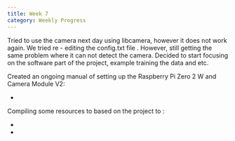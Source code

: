 ```yaml
---
title: Week 7
category: Weekly Progress
---
```


Tried to use the camera next day using libcamera, however it does not work again. We tried re - editing the config.txt file . However, still getting the same problem where it can not detect the camera. Decided to start focusing on the software part of the project, example training the data and etc. 

Created an ongoing manual of setting up the Raspberry Pi Zero 2 W and Camera Module V2: 
- <a href="https://aquamarine-nerve-0ca.notion.site/Setting-Up-Raspberry-Pi-Zero-2-W-Camera-V2-104f0b17d3854981bf7fe77b490b6ab0"></a>

Compiling some resources to based on the project to : 
- <a herf = "https://d1wqtxts1xzle7.cloudfront.net/98051743/Real_Time_Object_Detection_Using_Raspberry_Pi-libre.pdf?1675177289=&response-content-disposition=inline%3B+filename%3DReal_Time_Object_Detection_Using_Raspber.pdf&Expires=1678217978&Signature=OTZNxyAwCijV5~Beuc7XARkWWqN50-ahX2I6zzmAXJ2CTsf8gePn6vBq532-D6V5JSvUC-3OIqJQhT59oQDze1CdmONepnbW5-zjHCMazYGUUOwf72o~-az4UuB2ud5ve7fW3EyL4eSmugouCKIM7PaSABcnGkJVHf8OrTMedz2yPPnWyeTQBhquOZF3ckSgRZZthTf~~-UhrKaIvZ0IigIze7TFiHj8shEc~SiqwLlpFVCsx7rFCH1V-nKL9Pa~XQHsyEgrkWmKEZF7RM2lbWzNsM4fzeRMRqVBRRg7tzr~ufGhBqMLDZH8AakeiZD6zucDYQJ4sYnk9UOXEj2csQ__&Key-Pair-Id=APKAJLOHF5GGSLRBV4ZA"> </a>
- <a href = "https://code.mendhak.com/prepare-raspberry-pi/"></a>
